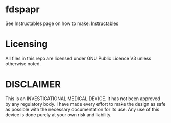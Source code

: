 # fdspapr

See Instructables page on how to make:
[Instructables](https://www.instructables.com/DIY-Powered-Air-Purifying-Respirator-PAPR/)

# Licensing
All files in this repo are licensed under GNU Public Licence V3 unless otherwise noted.

# DISCLAIMER
This is an INVESTIGATIONAL MEDICAL DEVICE. It has not been approved by any regulatory body. I have made every effort to make the design as safe as possible with the necessary documentation for its use. Any use of this device is done purely at your own risk and liability.
